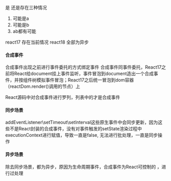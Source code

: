 是 还是存在三种情况 
1. 可能是a
2. 可能是b
3. ab都有可能

react17 存在当前情况    react18 全部为异步


#### 合成事件

  合成事件出现之前进行事件委托的方式绑定事件
  合成事件同事件委托，React17之前将React给document挂上事件监听，事件冒泡到document造出一个合成事件，并按组件树模拟事件冒泡；React17之后统一冒泡到dom容器（reactDom.render()调用的节点）上

  React源码中对合成事件进行罗列，列表中的才是合成事件
#### 同步场景

 addEventListener\setTimeout\setInterval这些原生事件中会同步更新，因为这些不是React封装的合成事件，没有对事件触发的setState渲染过程中executionContext进行赋值，导致一直是false, 无法进行批处理，一直是同步操作
#### 异步场景

 除去同步场景，都为异步，原因为生命周期事件，合成事件为React可控制的  ，进行过处理